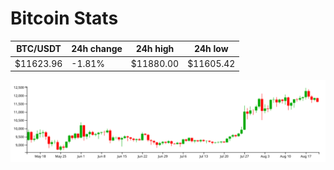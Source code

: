 # Bitcoin Stats

BTC/USDT|24h change|24h high|24h low|
|---|---|---|---|
|$11623.96|-1.81%|$11880.00|$11605.42|

<img src="./chart.svg">
